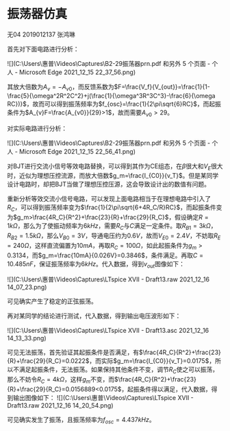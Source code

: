 # 振荡器仿真

无04  2019012137  张鸿琳

首先对下面电路进行分析：

![](C:\Users\惠普\Videos\Captures\B2-29振荡器prn.pdf 和另外 5 个页面 - 个人 - Microsoft​ Edge 2021_12_15 22_37_56.png)

其放大倍数为$A_{v}=-A_{v0}$，而反馈系数为$F=\frac{V_f}{V_{out}}=\frac{1}{1-\frac{5}{\omega^2R^2C^2}+j(\frac{1}{\omega^3R^3C^3}-\frac{6}{\omega RC})}$，故而可以得到振荡频率为$f_{osc}=\frac{1}{2\pi\sqrt{6}RC}$，而起振条件为$A_{v}F=\frac{A_{v0}}{29}>1$，故而需要$A_{v0}>29$。

对实际电路进行分析：

![](C:\Users\惠普\Videos\Captures\B2-29振荡器prn.pdf 和另外 5 个页面 - 个人 - Microsoft​ Edge 2021_12_15 22_56_41.png)

对BJT进行交流小信号等效电路替换，可以得到其作为CE组态，在$\beta$很大和$V_E$很大时，近似为理想压控流源，而放大倍数$g_m=\frac{I_{C0}}{v_T}$。但是某同学设计电路时，却把BJT当做了理想压控压源，这会导致设计出的数值有问题。

重新分析等效交流小信号电路，可以发现上面电路相当于在理想电路中引入了$R_C$，可以得到振荡频率变为$\frac{1}{2\pi\sqrt{6+4R_C/R}RC}$，而起振条件变为$g_m>\frac{4R_C}{R^2}+\frac{23}{R}+\frac{29}{R_C}$，假设确定$R=1k\Omega$，那么为了使振动频率为$6kHz$，需要$R_C$与$C$满足一定条件。取$R_{B1}=3k\Omega$，$R_{B2}=1.5k\Omega$，那么$V_{B0}=3V$，导通电压约为$0.6V$，故而$V_{E0}=2.4V$，不妨取$R_E=240\Omega$，这样直流偏置为$10mA$，再取$R_C=100\Omega$，如此起振条件为$g_m>0.3134$，而$g_m=\frac{10mA}{0.026V}=0.3846$，条件满足。再取$C=10.485nF$，保证振荡频率为$6kHz$。代入数据，得到$v_{out}$图像如下：

![](C:\Users\惠普\Videos\Captures\LTspice XVII - Draft13.raw 2021_12_16 14_07_23.png)

可见确实产生了稳定的正弦振荡。

再对某同学的结论进行测试，代入数据，得到输出电压波形如下：

![](C:\Users\惠普\Videos\Captures\LTspice XVII - Draft13.asc 2021_12_16 14_13_33.png)

可见无法振荡，首先验证其起振条件是否满足，有$\frac{4R_C}{R^2}+\frac{23}{R}+\frac{29}{R_C}=0.0222$，而实际$g_m=\frac{I_{C0}}{v_T}=0.0175$，所以不满足起振条件，无法振荡。如果保持其他条件不变，调节$R_C$使之可以振荡，那么不妨令$R_C=4k\Omega$，这样$g_m$不变，而$\frac{4R_C}{R^2}+\frac{23}{R}+\frac{29}{R_C}=0.0156889<0.0175$，起振条件得以满足，代入数据，得到输出图像如下：
![](C:\Users\惠普\Videos\Captures\LTspice XVII - Draft13.raw 2021_12_16 14_20_54.png)

可见确实发生了振荡，且振荡频率为$f_{osc}=4.437kHz$。